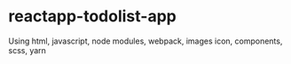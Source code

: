 # reactapp-todolist-app
Using html, javascript, node modules, webpack, images icon, components, scss, yarn
